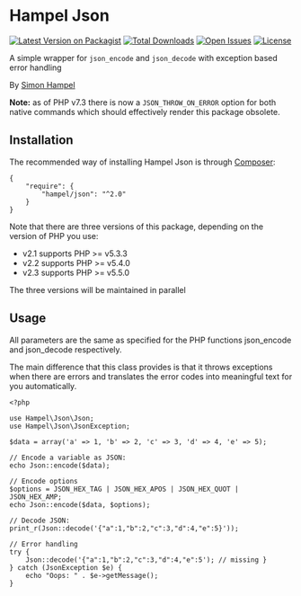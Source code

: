 Hampel Json
===========

[![Latest Version on Packagist](https://img.shields.io/packagist/v/hampel/json.svg?style=flat-square)](https://packagist.org/packages/hampel/json)
[![Total Downloads](https://img.shields.io/packagist/dt/hampel/json.svg?style=flat-square)](https://packagist.org/packages/hampel/json)
[![Open Issues](https://img.shields.io/github/issues-raw/hampel/json.svg?style=flat-square)](https://github.com/hampel/json/issues)
[![License](https://img.shields.io/packagist/l/hampel/json.svg?style=flat-square)](https://packagist.org/packages/hampel/json)

A simple wrapper for `json_encode` and `json_decode` with exception based error handling

By [Simon Hampel](mailto:simon@hampelgroup.com)

__Note:__ as of PHP v7.3 there is now a `JSON_THROW_ON_ERROR` option for both native commands which should effectively
render this package obsolete.

Installation
------------

The recommended way of installing Hampel Json is through [Composer](http://getcomposer.org):

    {
        "require": {
            "hampel/json": "^2.0"
        }
    }

Note that there are three versions of this package, depending on the version of PHP you use:

* v2.1 supports PHP >= v5.3.3
* v2.2 supports PHP >= v5.4.0
* v2.3 supports PHP >= v5.5.0

The three versions will be maintained in parallel
    
Usage
-----

All parameters are the same as specified for the PHP functions json_encode and json_decode respectively.

The main difference that this class provides is that it throws exceptions when there are errors and translates the
error codes into meaningful text for you automatically.

    <?php

    use Hampel\Json\Json;
    use Hampel\Json\JsonException;

	$data = array('a' => 1, 'b' => 2, 'c' => 3, 'd' => 4, 'e' => 5);

    // Encode a variable as JSON:
    echo Json::encode($data);

	// Encode options
	$options = JSON_HEX_TAG | JSON_HEX_APOS | JSON_HEX_QUOT | JSON_HEX_AMP;
    echo Json::encode($data, $options);

    // Decode JSON:
    print_r(Json::decode('{"a":1,"b":2,"c":3,"d":4,"e":5}'));

    // Error handling
    try {
        Json::decode('{"a":1,"b":2,"c":3,"d":4,"e":5'); // missing }
    } catch (JsonException $e) {
        echo "Oops: " . $e->getMessage();
    }
